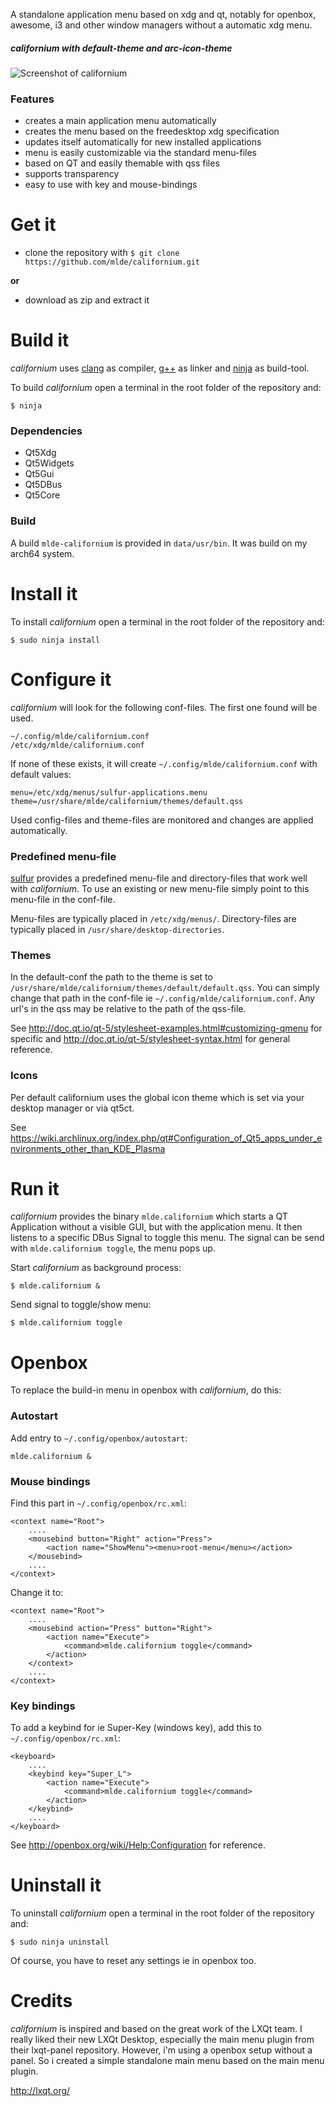 A standalone application menu based on xdg and qt, notably for openbox, awesome, i3 and other window managers without a automatic xdg menu.

##### californium with default-theme and arc-icon-theme
![Screenshot of californium](https://github.com/mlde/californium/blob/master/screenshot.png)



### Features
- creates a main application menu automatically 
- creates the menu based on the freedesktop xdg specification
- updates itself automatically for new installed applications
- menu is easily customizable via the standard menu-files
- based on QT and easily themable with qss files
- supports transparency
- easy to use with key and mouse-bindings



# Get it

- clone the repository with `$ git clone https://github.com/mlde/californium.git`

**or**

- download as zip and extract it



# Build it

*californium* uses [clang](http://clang.llvm.org/) as compiler, [g++](https://gcc.gnu.org/) as linker and [ninja](https://github.com/ninja-build/ninja) as build-tool. 

To build *californium* open a terminal in the root folder of the repository and:

    $ ninja

### Dependencies
- Qt5Xdg
- Qt5Widgets 
- Qt5Gui 
- Qt5DBus 
- Qt5Core

### Build

A build `mlde-californium` is provided in `data/usr/bin`. It was build on my arch64 system.


# Install it

To install *californium* open a terminal in the root folder of the repository and:

    $ sudo ninja install


# Configure it

*californium* will look for the following conf-files. The first one found will be used. 

    ~/.config/mlde/californium.conf
    /etc/xdg/mlde/californium.conf

If none of these exists, it will create `~/.config/mlde/californium.conf` with default values:

    menu=/etc/xdg/menus/sulfur-applications.menu
    theme=/usr/share/mlde/californium/themes/default.qss

Used config-files and theme-files are monitored and changes are applied automatically.


### Predefined menu-file

[sulfur](https://github.com/mlde/sulfur) provides a predefined menu-file and directory-files that work well with *californium*. To use an existing or new menu-file simply point to this menu-file in the conf-file.

Menu-files are typically placed in `/etc/xdg/menus/`. Directory-files are typically placed in `/usr/share/desktop-directories`.


### Themes
In the default-conf the path to the theme is set to `/usr/share/mlde/californium/themes/default/default.qss`. You can simply change that path in the conf-file ie `~/.config/mlde/californium.conf`. Any url's in the qss may be relative to the path of the qss-file.

See http://doc.qt.io/qt-5/stylesheet-examples.html#customizing-qmenu for specific and http://doc.qt.io/qt-5/stylesheet-syntax.html for general reference.


### Icons
Per default californium uses the global icon theme which is set via your desktop manager or via qt5ct.

See https://wiki.archlinux.org/index.php/qt#Configuration_of_Qt5_apps_under_environments_other_than_KDE_Plasma




# Run it

*californium* provides the binary `mlde.californium` which starts a QT Application without a visible GUI, but with the application menu. It then listens to a specific DBus Signal to toggle this menu. The signal can be send with `mlde.californium toggle`, the menu pops up.

Start *californium* as background process:

    $ mlde.californium &

Send signal to toggle/show menu:

    $ mlde.californium toggle



# Openbox

To replace the build-in menu in openbox with *californium*, do this:

### Autostart

Add entry to `~/.config/openbox/autostart`:

    mlde.californium &

### Mouse bindings

Find this part in `~/.config/openbox/rc.xml`:

    <context name="Root">
        ....
        <mousebind button="Right" action="Press">
            <action name="ShowMenu"><menu>root-menu</menu></action>
        </mousebind>
        ....
    </context>

Change it to:

    <context name="Root">
        ....    
        <mousebind action="Press" button="Right">
            <action name="Execute">
                <command>mlde.californium toggle</command>
            </action>
        </context>
        ....
    </context>


### Key bindings

To add a keybind for ie Super-Key (windows key), add this to `~/.config/openbox/rc.xml`:

    <keyboard>
        ....
        <keybind key="Super_L">
            <action name="Execute">
                <command>mlde.californium toggle</command>
            </action>
        </keybind>
        ....
    </keyboard>

See http://openbox.org/wiki/Help:Configuration for reference.



# Uninstall it

To uninstall *californium* open a terminal in the root folder of the repository and:

    $ sudo ninja uninstall

Of course, you have to reset any settings ie in openbox too.


# Credits
*californium* is inspired and based on the great work of the LXQt team. I really liked their new LXQt Desktop, especially the main menu plugin from their lxqt-panel repository. However, i'm using a openbox setup without a panel. So i created a simple standalone main menu based on the main menu plugin.

http://lxqt.org/
